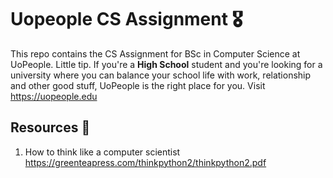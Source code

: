 # Uopeople CS Assignment 🎖️

This repo contains the CS Assignment for BSc in Computer Science at UoPeople. Little tip. If you're a **High School** student and you're looking for a university where you can balance your school life with work, relationship and other good stuff, UoPeople is the right place for you. Visit <https://uopeople.edu>

## Resources 👜

1. How to think like a computer scientist <https://greenteapress.com/thinkpython2/thinkpython2.pdf>
